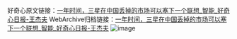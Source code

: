 好奇心原文链接：[一年时间，三星在中国丢掉的市场可以塞下一个联想_智能_好奇心日报-王杰夫](https://www.qdaily.com/articles/9478.html)
WebArchive归档链接：[一年时间，三星在中国丢掉的市场可以塞下一个联想_智能_好奇心日报-王杰夫](http://web.archive.org/web/20190623154338/https://www.qdaily.com/articles/9478.html)
![image](http://ww3.sinaimg.cn/large/007d5XDply1g3vfb0sz87j30u034fe4m)